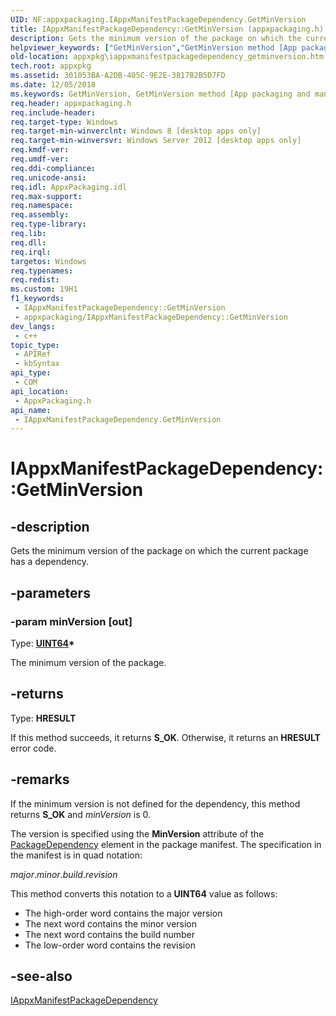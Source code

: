 ```yaml
---
UID: NF:appxpackaging.IAppxManifestPackageDependency.GetMinVersion
title: IAppxManifestPackageDependency::GetMinVersion (appxpackaging.h)
description: Gets the minimum version of the package on which the current package has a dependency.
helpviewer_keywords: ["GetMinVersion","GetMinVersion method [App packaging and management]","GetMinVersion method [App packaging and management]","IAppxManifestPackageDependency interface","IAppxManifestPackageDependency interface [App packaging and management]","GetMinVersion method","IAppxManifestPackageDependency.GetMinVersion","IAppxManifestPackageDependency::GetMinVersion","appxpackaging/IAppxManifestPackageDependency::GetMinVersion","appxpkg.iappxmanifestpackagedependency_getminversion"]
old-location: appxpkg\iappxmanifestpackagedependency_getminversion.htm
tech.root: appxpkg
ms.assetid: 301053BA-A2DB-405C-9E2E-3817B2B5D7FD
ms.date: 12/05/2018
ms.keywords: GetMinVersion, GetMinVersion method [App packaging and management], GetMinVersion method [App packaging and management],IAppxManifestPackageDependency interface, IAppxManifestPackageDependency interface [App packaging and management],GetMinVersion method, IAppxManifestPackageDependency.GetMinVersion, IAppxManifestPackageDependency::GetMinVersion, appxpackaging/IAppxManifestPackageDependency::GetMinVersion, appxpkg.iappxmanifestpackagedependency_getminversion
req.header: appxpackaging.h
req.include-header: 
req.target-type: Windows
req.target-min-winverclnt: Windows 8 [desktop apps only]
req.target-min-winversvr: Windows Server 2012 [desktop apps only]
req.kmdf-ver: 
req.umdf-ver: 
req.ddi-compliance: 
req.unicode-ansi: 
req.idl: AppxPackaging.idl
req.max-support: 
req.namespace: 
req.assembly: 
req.type-library: 
req.lib: 
req.dll: 
req.irql: 
targetos: Windows
req.typenames: 
req.redist: 
ms.custom: 19H1
f1_keywords:
 - IAppxManifestPackageDependency::GetMinVersion
 - appxpackaging/IAppxManifestPackageDependency::GetMinVersion
dev_langs:
 - c++
topic_type:
 - APIRef
 - kbSyntax
api_type:
 - COM
api_location:
 - AppxPackaging.h
api_name:
 - IAppxManifestPackageDependency.GetMinVersion
---
```


# IAppxManifestPackageDependency::GetMinVersion


## -description

Gets the minimum version of the package on which the current package has a dependency.

## -parameters

### -param minVersion [out]

Type: <b><a href="https://docs.microsoft.com/windows/desktop/WinProg/windows-data-types">UINT64</a>*</b>

The minimum version of the package.

## -returns

Type: <b>HRESULT</b>

If this method succeeds, it returns <b xmlns:loc="http://microsoft.com/wdcml/l10n">S_OK</b>. Otherwise, it returns an <b xmlns:loc="http://microsoft.com/wdcml/l10n">HRESULT</b> error code.

## -remarks

If the minimum version is not defined for the dependency, this method returns <b>S_OK</b> and <i>minVersion</i> is 0.

The version is specified using the <b>MinVersion</b> attribute of the <a href="https://docs.microsoft.com/uwp/schemas/appxpackage/appxmanifestschema/element-packagedependency">PackageDependency</a> element in the package manifest. The specification in the manifest is in quad notation:

<i>major</i>.<i>minor</i>.<i>build</i>.<i>revision</i>

This method converts this notation to a <b>UINT64</b> value as follows:

<ul>
<li>The high-order word contains the major version</li>
<li>The next word contains the minor version</li>
<li>The next word contains the build number</li>
<li>The low-order word contains the revision</li>
</ul>

## -see-also

<a href="https://docs.microsoft.com/windows/desktop/api/appxpackaging/nn-appxpackaging-iappxmanifestpackagedependency">IAppxManifestPackageDependency</a>

